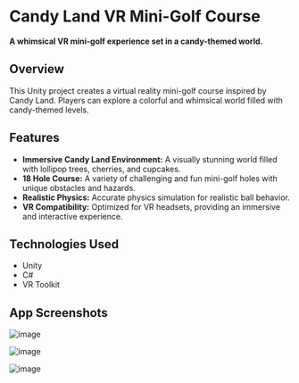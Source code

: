 # Candy Land VR Mini-Golf Course

**A whimsical VR mini-golf experience set in a candy-themed world.**

## Overview
This Unity project creates a virtual reality mini-golf course inspired by Candy Land. Players can explore a colorful and whimsical world filled with candy-themed levels. 

## Features
* **Immersive Candy Land Environment:** A visually stunning world filled with lollipop trees, cherries, and cupcakes.
* **18 Hole Course:** A variety of challenging and fun mini-golf holes with unique obstacles and hazards.
* **Realistic Physics:** Accurate physics simulation for realistic ball behavior.
* **VR Compatibility:** Optimized for VR headsets, providing an immersive and interactive experience.

## Technologies Used
* Unity
* C#
* VR Toolkit

## App Screenshots
![image](https://github.com/user-attachments/assets/5a02ee75-cf9b-41ca-a94b-a00e8235a439)

![image](https://github.com/user-attachments/assets/222f2008-0ce3-4cdd-9a3f-c1f0cd4ad893)

![image](https://github.com/user-attachments/assets/ce567cd5-f40b-437b-8014-c7fafe41b801)



